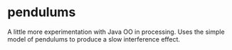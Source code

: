 # pendulums
A little more experimentation with Java OO in processing. Uses the simple model of pendulums to produce a slow interference effect.
